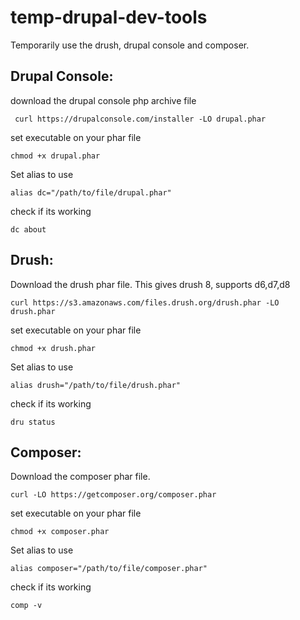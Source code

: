 # temp-drupal-dev-tools

Temporarily use the drush, drupal console and composer.

<h2>Drupal Console:</h2>

download the drupal console php archive file

``` curl https://drupalconsole.com/installer -LO drupal.phar```

set executable on your phar file

```chmod +x drupal.phar```

Set alias to use

```alias dc="/path/to/file/drupal.phar"```

check if its working

```dc about```

<h2>Drush:</h2>

Download the drush phar file. This gives drush 8, supports d6,d7,d8

```curl https://s3.amazonaws.com/files.drush.org/drush.phar -LO drush.phar```

set executable on your phar file

```chmod +x drush.phar```

Set alias to use

```alias drush="/path/to/file/drush.phar"```

check if its working

```dru status```

<h2>Composer:</h2>

Download the composer phar file.

```curl -LO https://getcomposer.org/composer.phar```

set executable on your phar file

```chmod +x composer.phar```

Set alias to use

```alias composer="/path/to/file/composer.phar"```

check if its working

```comp -v```
